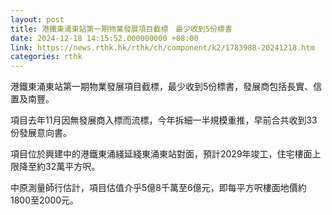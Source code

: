 ```yaml
---
layout: post
title: 港鐵東涌東站第一期物業發展項目截標　最少收到5份標書
date: 2024-12-18 14:15:52.000000000 +08:00
link: https://news.rthk.hk/rthk/ch/component/k2/1783988-20241218.htm
categories: rthk
---
```


港鐵東涌東站第一期物業發展項目截標，最少收到5份標書，發展商包括長實、信置及南豐。

項目去年11月因無發展商入標而流標，今年拆細一半規模重推，早前合共收到33份發展意向書。

項目位於興建中的港鐵東涌綫延綫東涌東站對面，預計2029年竣工，住宅樓面上限降至約32萬平方呎。

中原測量師行估計，項目估值介乎5億8千萬至6億元，即每平方呎樓面地價約1800至2000元。
